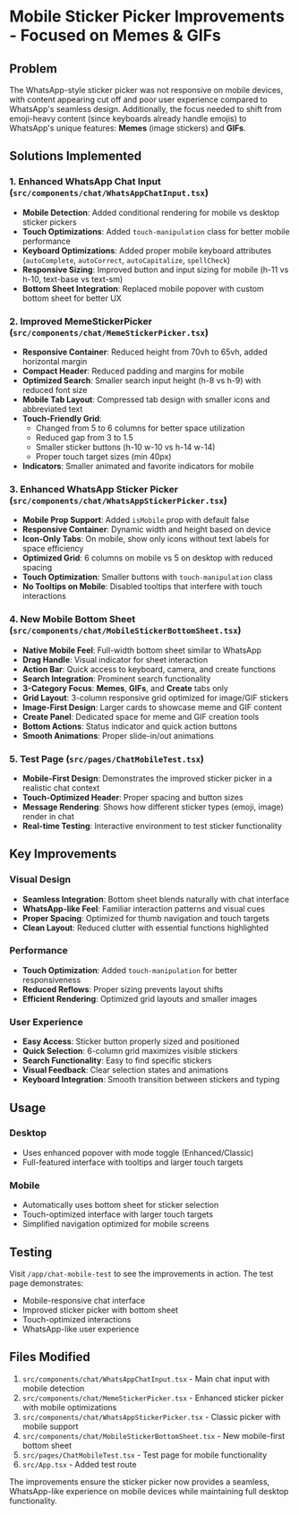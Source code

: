 # Mobile Sticker Picker Improvements - Focused on Memes & GIFs

## Problem
The WhatsApp-style sticker picker was not responsive on mobile devices, with content appearing cut off and poor user experience compared to WhatsApp's seamless design. Additionally, the focus needed to shift from emoji-heavy content (since keyboards already handle emojis) to WhatsApp's unique features: **Memes** (image stickers) and **GIFs**.

## Solutions Implemented

### 1. Enhanced WhatsApp Chat Input (`src/components/chat/WhatsAppChatInput.tsx`)
- **Mobile Detection**: Added conditional rendering for mobile vs desktop sticker pickers
- **Touch Optimizations**: Added `touch-manipulation` class for better mobile performance
- **Keyboard Optimizations**: Added proper mobile keyboard attributes (`autoComplete`, `autoCorrect`, `autoCapitalize`, `spellCheck`)
- **Responsive Sizing**: Improved button and input sizing for mobile (h-11 vs h-10, text-base vs text-sm)
- **Bottom Sheet Integration**: Replaced mobile popover with custom bottom sheet for better UX

### 2. Improved MemeStickerPicker (`src/components/chat/MemeStickerPicker.tsx`)
- **Responsive Container**: Reduced height from 70vh to 65vh, added horizontal margin
- **Compact Header**: Reduced padding and margins for mobile
- **Optimized Search**: Smaller search input height (h-8 vs h-9) with reduced font size
- **Mobile Tab Layout**: Compressed tab design with smaller icons and abbreviated text
- **Touch-Friendly Grid**: 
  - Changed from 5 to 6 columns for better space utilization
  - Reduced gap from 3 to 1.5
  - Smaller sticker buttons (h-10 w-10 vs h-14 w-14)
  - Proper touch target sizes (min 40px)
- **Indicators**: Smaller animated and favorite indicators for mobile

### 3. Enhanced WhatsApp Sticker Picker (`src/components/chat/WhatsAppStickerPicker.tsx`)
- **Mobile Prop Support**: Added `isMobile` prop with default false
- **Responsive Container**: Dynamic width and height based on device
- **Icon-Only Tabs**: On mobile, show only icons without text labels for space efficiency
- **Optimized Grid**: 6 columns on mobile vs 5 on desktop with reduced spacing
- **Touch Optimization**: Smaller buttons with `touch-manipulation` class
- **No Tooltips on Mobile**: Disabled tooltips that interfere with touch interactions

### 4. New Mobile Bottom Sheet (`src/components/chat/MobileStickerBottomSheet.tsx`)
- **Native Mobile Feel**: Full-width bottom sheet similar to WhatsApp
- **Drag Handle**: Visual indicator for sheet interaction
- **Action Bar**: Quick access to keyboard, camera, and create functions
- **Search Integration**: Prominent search functionality
- **3-Category Focus**: **Memes**, **GIFs**, and **Create** tabs only
- **Grid Layout**: 3-column responsive grid optimized for image/GIF stickers
- **Image-First Design**: Larger cards to showcase meme and GIF content
- **Create Panel**: Dedicated space for meme and GIF creation tools
- **Bottom Actions**: Status indicator and quick action buttons
- **Smooth Animations**: Proper slide-in/out animations

### 5. Test Page (`src/pages/ChatMobileTest.tsx`)
- **Mobile-First Design**: Demonstrates the improved sticker picker in a realistic chat context
- **Touch-Optimized Header**: Proper spacing and button sizes
- **Message Rendering**: Shows how different sticker types (emoji, image) render in chat
- **Real-time Testing**: Interactive environment to test sticker functionality

## Key Improvements

### Visual Design
- **Seamless Integration**: Bottom sheet blends naturally with chat interface
- **WhatsApp-like Feel**: Familiar interaction patterns and visual cues
- **Proper Spacing**: Optimized for thumb navigation and touch targets
- **Clean Layout**: Reduced clutter with essential functions highlighted

### Performance
- **Touch Optimization**: Added `touch-manipulation` for better responsiveness
- **Reduced Reflows**: Proper sizing prevents layout shifts
- **Efficient Rendering**: Optimized grid layouts and smaller images

### User Experience
- **Easy Access**: Sticker button properly sized and positioned
- **Quick Selection**: 6-column grid maximizes visible stickers
- **Search Functionality**: Easy to find specific stickers
- **Visual Feedback**: Clear selection states and animations
- **Keyboard Integration**: Smooth transition between stickers and typing

## Usage

### Desktop
- Uses enhanced popover with mode toggle (Enhanced/Classic)
- Full-featured interface with tooltips and larger touch targets

### Mobile  
- Automatically uses bottom sheet for sticker selection
- Touch-optimized interface with larger touch targets
- Simplified navigation optimized for mobile screens

## Testing

Visit `/app/chat-mobile-test` to see the improvements in action. The test page demonstrates:
- Mobile-responsive chat interface
- Improved sticker picker with bottom sheet
- Touch-optimized interactions
- WhatsApp-like user experience

## Files Modified

1. `src/components/chat/WhatsAppChatInput.tsx` - Main chat input with mobile detection
2. `src/components/chat/MemeStickerPicker.tsx` - Enhanced sticker picker with mobile optimizations
3. `src/components/chat/WhatsAppStickerPicker.tsx` - Classic picker with mobile support
4. `src/components/chat/MobileStickerBottomSheet.tsx` - New mobile-first bottom sheet
5. `src/pages/ChatMobileTest.tsx` - Test page for mobile functionality
6. `src/App.tsx` - Added test route

The improvements ensure the sticker picker now provides a seamless, WhatsApp-like experience on mobile devices while maintaining full desktop functionality.
